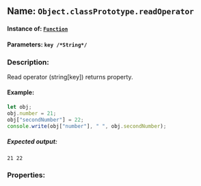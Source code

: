 ## Name: `Object.classPrototype.readOperator`

#### Instance of: [`Function`](Function.md)

#### Parameters: `key /*String*/`

### Description:

Read operator (string[key]) returns property.

#### Example:

```js
let obj;
obj.number = 21;
obj["secondNumber"] = 22;
console.write(obj["number"], " ", obj.secondNumber);
```

##### Expected output:

```
21 22
```

### Properties:



